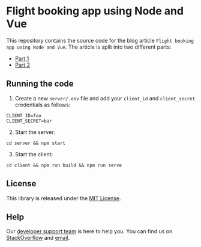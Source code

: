 # Flight booking app using Node and Vue

This repository contains the source code for the blog article `Flight booking app using Node and Vue`. The article is split into two different parts:

- [Part 1](https://developers.amadeus.com/blog/javascript-flight-booking-app-node-vuejs)
- [Part 2](https://developers.amadeus.com/blog/javascript-flight-booking-app-node-vuejs-part-2)

## Running the code

1. Create a new `server/.env` file and add your `client_id` and `client_secret` credentials as follows:

```
CLIENT_ID=foo
CLIENT_SECRET=bar
```

2. Start the server:

```
cd server && npm start
```

3. Start the client:

```
cd client && npm run build && npm run serve
```

## License

This library is released under the [MIT License](LICENSE).

## Help

Our [developer support team](https://developers.amadeus.com/support) is here
to help you. You can find us on
[StackOverflow](https://stackoverflow.com/questions/tagged/amadeus) and
[email](mailto:developers@amadeus.com).

